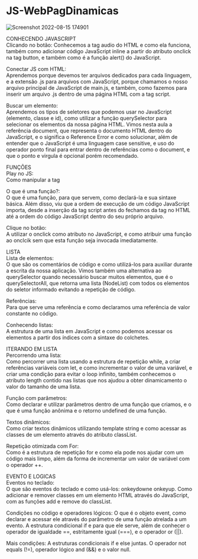 # JS-WebPagDinamicas
![Screenshot 2022-08-15 174901](https://user-images.githubusercontent.com/92001139/184715942-0ba9e2a7-bb15-40e5-a7a3-d58a104060a6.png)

CONHECENDO JAVASCRIPT <br>
Clicando no botão:
Conhecemos a tag audio do HTML e como ela funciona, também como adicionar código JavaScript inline a partir do atributo onclick na tag button, e também como é a função alert() do JavaScript.

Conectar JS com HTML:<br>
Aprendemos porque devemos ter arquivos dedicados para cada linguagem, e a extensão .js para arquivos com JavaScript, porque chamamos o nosso arquivo principal de JavaScript de main.js, e também, como fazemos para inserir um arquivo .js dentro de uma página HTML com a tag script.

Buscar um elemento:<br>
Aprendemos os tipos de seletores que podemos usar no JavaScript (elemento, classe e id), como utilizar a função querySelector para selecionar os elementos da nossa página HTML. Vimos nesta aula a referência document, que representa o documento HTML dentro do JavaScript, e o significa o Reference Error e como solucionar, além de entender que o JavaScript é uma linguagem case sensitive, e uso do operador ponto final para entrar dentro de referências como o document, e que o ponto e virgula é opcional porém recomendado.

FUNÇÕES<br>
Play no JS:<br>
Como manipular a tag <audio> do HTML através do JavaScript, como selecionar um elemento a partir de um seletor de id e a reproduzir um som a partir da função play(). Além disso, viu também como os erros são apresentados na aba Console da ferramenta DevTools.

O que é uma função?:<br>
O que é uma função, para que servem, como declará-la e sua sintaxe básica. Além disso, viu que a ordem de execução de um código JavaScript importa, desde a inserção da tag script antes do fechamos da tag </body> no HTML até a ordem do código JavaScript dentro do seu próprio arquivo.

Clique no botão:<br>
A utilizar o onclick como atributo no JavaScript, e como atribuir uma função ao onclcik sem que esta função seja invocada imediatamente.

LISTA<br>
Lista de elementos:<br>
O que são os comentários de código e como utilizá-los para auxiliar durante a escrita da nossa aplicação. Vimos também uma alternativa ao querySelector quando necessário buscar muitos elementos, que é o querySelectorAll, que retorna uma lista (NodeList) com todos os elementos do seletor informado evitando a repetição de código.

Referências:<br>
Para que serve uma referência e como declaramos uma referência de valor constante no código.

Conhecendo listas:<br>
A estrutura de uma lista em JavaScript e como podemos acessar os elementos a partir dos índices com a sintaxe do colchetes.

ITERANDO EM LISTA<br>
Percorrendo uma lista:<br>
Como percorrer uma lista usando a estrutura de repetição while, a criar referências variáveis com let, e como incrementar o valor de uma variável, e criar uma condição para evitar o loop infinito, também conhecemos o atributo length contido nas listas que nos ajudou a obter dinamicamento o valor do tamanho de uma lista.

Função com parâmetros:<br>
Como declarar e utilizar parâmetros dentro de uma função que criamos, e o que é uma função anônima e o retorno undefined de uma função.

Textos dinâmicos:<br>
Como criar textos dinâmicos utilizando template string e como acessar as classes de um elemento através do atributo classList.

Repetição otimizada com For:<br>
Como é a estrutura de repetição for e como ela pode nos ajudar com um código mais limpo, além da forma de incrementar um valor de variável com o operador ++.

EVENTO E LOGICAS<br>
Eventos no teclado:<br>
O que são eventos do teclado e como usá-los: onkeydowne onkeyup. Como adicionar e remover classes em um elemento HTML através do JavaScript, com as funções add e remove do classList.

Condições no código e operadores lógicos:
O que é o objeto event, como declarar e acessar ele através do parâmetro de uma função atrelada a um evento. A estrutura condicional if e para que ele serve, além de conhecer o operador de igualdade ==, estritamente igual (===), e o operador or (||).

Mais condições:
A estruturas condicionais if e else juntas. O operador not equals (!=), operador lógico and (&&) e o valor null.
